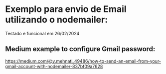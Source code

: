 
# Exemplo para envio de Email utilizando o nodemailer:
Testado e funcional em 26/02/2024

## Medium example to configure Gmail password:
https://medium.com/@y.mehnati_49486/how-to-send-an-email-from-your-gmail-account-with-nodemailer-837bf09a7628
